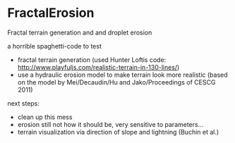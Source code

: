 # FractalErosion
Fractal terrain generation and and droplet erosion

a horrible spaghetti-code to test
- fractal terrain generation (used Hunter Loftis code: http://www.playfuljs.com/realistic-terrain-in-130-lines/)
- use a hydraulic erosion model to make terrain look more realistic (based on the model by Mei/Decaudin/Hu and Jako/Proceedings of CESCG 2011)

next steps:
- clean up this mess
- erosion still not how it should be, very sensitive to parameters...
- terrain visualization via direction of slope and lightning (Buchin et al.)
